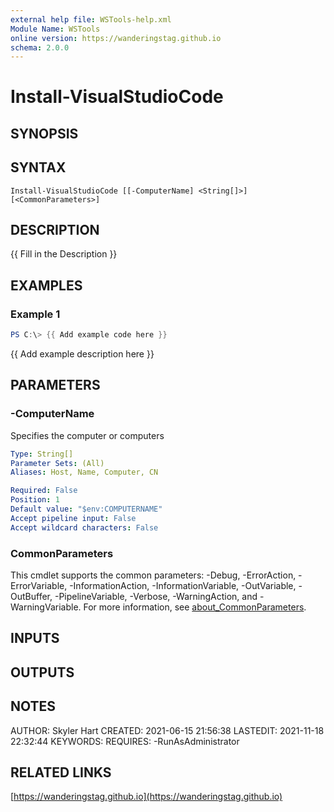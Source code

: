 ```yaml
---
external help file: WSTools-help.xml
Module Name: WSTools
online version: https://wanderingstag.github.io
schema: 2.0.0
---
```


# Install-VisualStudioCode

## SYNOPSIS

## SYNTAX

```
Install-VisualStudioCode [[-ComputerName] <String[]>] [<CommonParameters>]
```

## DESCRIPTION
{{ Fill in the Description }}

## EXAMPLES

### Example 1
```powershell
PS C:\> {{ Add example code here }}
```

{{ Add example description here }}

## PARAMETERS

### -ComputerName
Specifies the computer or computers

```yaml
Type: String[]
Parameter Sets: (All)
Aliases: Host, Name, Computer, CN

Required: False
Position: 1
Default value: "$env:COMPUTERNAME"
Accept pipeline input: False
Accept wildcard characters: False
```

### CommonParameters
This cmdlet supports the common parameters: -Debug, -ErrorAction, -ErrorVariable, -InformationAction, -InformationVariable, -OutVariable, -OutBuffer, -PipelineVariable, -Verbose, -WarningAction, and -WarningVariable. For more information, see [about_CommonParameters](http://go.microsoft.com/fwlink/?LinkID=113216).

## INPUTS

## OUTPUTS

## NOTES
AUTHOR: Skyler Hart
CREATED: 2021-06-15 21:56:38
LASTEDIT: 2021-11-18 22:32:44
KEYWORDS:
REQUIRES:
    -RunAsAdministrator

## RELATED LINKS

[https://wanderingstag.github.io](https://wanderingstag.github.io)

